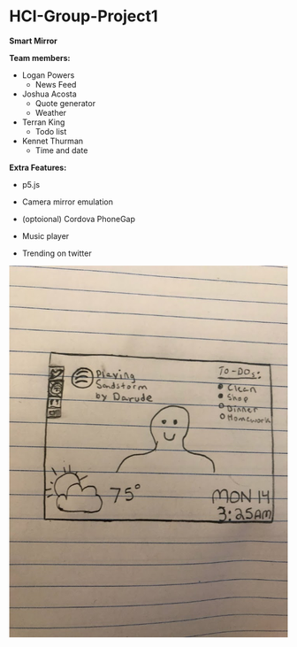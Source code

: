 # HCI-Group-Project1

**Smart Mirror**

**Team members:**
- Logan Powers
  - News Feed
- Joshua Acosta
  - Quote generator
  - Weather
- Terran King
  - Todo list
- Kennet Thurman
  - Time and date
  


**Extra Features:**
- p5.js
- Camera mirror emulation
- (optoional) Cordova PhoneGap





- Music player
- Trending on twitter

![Interface](https://github.com/kennet22/HCI-Group-Project1/blob/master/interfaceV1.jpg?raw=true)
